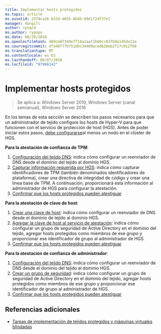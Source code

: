 ```yaml
---
title: Implementar hosts protegidos
ms.topic: article
ms.assetid: 2379ca26-b32d-4055-8b4b-99d1f2df37e1
manager: dongill
author: rpsqrd
ms.author: ryanpu
ms.date: 08/29/2018
ms.openlocfilehash: d69ce87349e7714a1aaf1bb0cc03fb9a145da12e
ms.sourcegitcommit: dfa48f77b751dbc34409aced628eb2f17c912f08
ms.translationtype: MT
ms.contentlocale: es-ES
ms.lasthandoff: 08/07/2020
ms.locfileid: "87966142"
---
```

# <a name="deploy-guarded-hosts"></a>Implementar hosts protegidos

>Se aplica a: Windows Server 2019, Windows Server (canal semianual), Windows Server 2016

En los temas de esta sección se describen los pasos necesarios para que un administrador de tejido configure los hosts de Hyper-V para que funcionen con el servicio de protección de host (HGS). Antes de poder iniciar estos pasos, [debe configurarse](guarded-fabric-setting-up-the-host-guardian-service-hgs.md)al menos un nodo en el clúster de HGS.

**Para la atestación de confianza de TPM**:
1. [Configuración del tejido DNS](guarded-fabric-configuring-fabric-dns.md): indica cómo configurar un reenviador de DNS desde el dominio del tejido al dominio HGS.
2. [Capturar información requerida por HGS](guarded-fabric-tpm-trusted-attestation-capturing-hardware.md): indica cómo capturar identificadores de TPM (también denominados identificadores de plataforma), crear una directiva de integridad de código y crear una línea base de TPM. A continuación, proporcionará esta información al administrador de HGS para configurar la atestación.
3. [Confirmar que los hosts protegidos pueden atestiguar](guarded-fabric-confirm-hosts-can-attest-successfully.md)

**Para la atestación de clave de host**:
1. [Crear una clave de host](guarded-fabric-create-host-key.md#create-a-host-key): indica cómo configurar un reenviador de DNS desde el dominio de tejido al dominio HGS.
2. [Agregar la clave de host al servicio de atestación](guarded-fabric-create-host-key.md#add-the-host-key-to-the-attestation-service): indica cómo configurar un grupo de seguridad de Active Directory en el dominio del tejido, agregar hosts protegidos como miembros de ese grupo y proporcionar ese identificador de grupo al administrador de HGS.
3. [Confirmar que los hosts protegidos pueden atestiguar](guarded-fabric-confirm-hosts-can-attest-successfully.md)


**Para la atestación de confianza de administrador**:
1. [Configuración del tejido DNS](guarded-fabric-configuring-fabric-dns.md): indica cómo configurar un reenviador de DNS desde el dominio del tejido al dominio HGS.
2. [Crear un grupo de seguridad](guarded-fabric-admin-trusted-attestation-creating-a-security-group.md): indica cómo configurar un grupo de seguridad de Active Directory en el dominio del tejido, agregar hosts protegidos como miembros de ese grupo y proporcionar ese identificador de grupo al administrador de HGS.
3. [Confirmar que los hosts protegidos pueden atestiguar](guarded-fabric-confirm-hosts-can-attest-successfully.md)


## <a name="additional-references"></a>Referencias adicionales

- [Tareas de implementación de tejidos protegidos y máquinas virtuales blindadas](guarded-fabric-deploying-hgs-overview.md#deployment-tasks-for-guarded-fabrics-and-shielded-vms)

